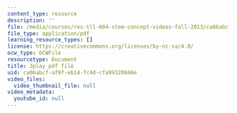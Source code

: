 ```yaml
---
content_type: resource
description: ''
file: /media/courses/res-tll-004-stem-concept-videos-fall-2013/ca06abcfaf9feb14fc4dcfa99320846e_-IWKPe6X6Vs.pdf
file_type: application/pdf
learning_resource_types: []
license: https://creativecommons.org/licenses/by-nc-sa/4.0/
ocw_type: OCWFile
resourcetype: Document
title: 3play pdf file
uid: ca06abcf-af9f-eb14-fc4d-cfa99320846e
video_files:
  video_thumbnail_file: null
video_metadata:
  youtube_id: null
---
```

